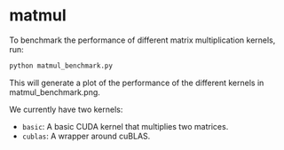 # matmul

To benchmark the performance of different matrix multiplication kernels, run:

```bash
python matmul_benchmark.py
```

This will generate a plot of the performance of the different kernels in matmul_benchmark.png.

We currently have two kernels:

- `basic`: A basic CUDA kernel that multiplies two matrices.
- `cublas`: A wrapper around cuBLAS.

